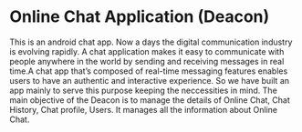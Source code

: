 
<h1>Online Chat Application (Deacon) </h1>
This is an android chat app. Now a days the digital communication industry 
is evolving rapidly. A chat application makes it easy to communicate with 
people anywhere in the world by sending and receiving messages in real 
time.A chat app that’s composed of real-time messaging features enables 
users to have an authentic and interactive experience. So we have built an 
app mainly to serve this purpose keeping the neccessities in mind. The 
main objective of the Deacon is to manage the details of Online Chat, Chat 
History, Chat profile, Users. It manages all the information about Online 
Chat.
